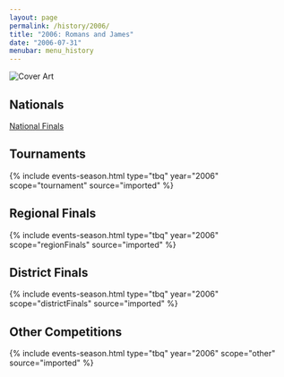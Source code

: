```yaml
---
layout: page
permalink: /history/2006/
title: "2006: Romans and James"
date: "2006-07-31"
menubar: menu_history
---
```


<img src="{% link assets/scripture-portions/2006.jpg %}" alt="Cover Art" style="max-height:400px" />

## Nationals
<a href="{% link _pages/history/2006/nationals.md %}" class="button is-primary">National Finals</a>

## Tournaments

{% include events-season.html type="tbq" year="2006" scope="tournament" source="imported" %}

## Regional Finals

{% include events-season.html type="tbq" year="2006" scope="regionFinals" source="imported" %}

## District Finals

{% include events-season.html type="tbq" year="2006" scope="districtFinals" source="imported" %}

## Other Competitions

{% include events-season.html type="tbq" year="2006" scope="other" source="imported" %}
